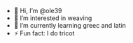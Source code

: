 - 👋 Hi, I’m @ole39
- 👀 I’m interested in weaving 
- 🌱 I’m currently learning greec and latin
- ⚡ Fun fact: I do tricot

<!---
ole39/ole39 is a ✨ special ✨ repository because its `README.md` (this file) appears on your GitHub profile.
You can click the Preview link to take a look at your changes.
--->
